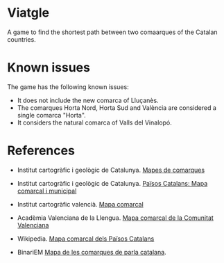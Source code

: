 # Viatgle
A game to find the shortest path between two comaarques of the Catalan countries.


# Known issues
The game has the following known issues:
- It does not include the new comarca of Lluçanès.
- The comarques Horta Nord, Horta Sud and València are considered a single comarca "Horta".
- It considers the natural comarca of Valls del Vinalopó.



# References
- Institut cartogràfic i geològic de Catalunya. [Mapes de comarques](https://www.icgc.cat/ca/Ambits-tematics/Recursos-didactics/Mapes-de-comarques)

- Institut cartogràfic i geològic de Catalunya. [Països Catalans: Mapa comarcal i municipal](https://cartotecadigital.icgc.cat/digital/collection/catalunya/id/3020/)

- Institut cartogràfic valencià. [Mapa comarcal](https://descargas.icv.gva.es/dcd/01_cartografia/tematica/ME/Comarcal_A4.pdf) 

- Acadèmia Valenciana de la Llengua. [Mapa comarcal de la Comunitat Valenciana](https://www.avl.gva.es/documents/31987/247463/Mapa-de-les-comarques-valencianes.pdf)

- Wikipedia. [Mapa comarcal dels Països Catalans](https://ca.m.wikipedia.org/wiki/Fitxer:Mapa_comarcal_dels_Pa%C3%AFsos_Catalans.svg)

- BinariEM [Mapa de les comarques de parla catalana](https://binariem.com/recursos/mapes/ppcc).